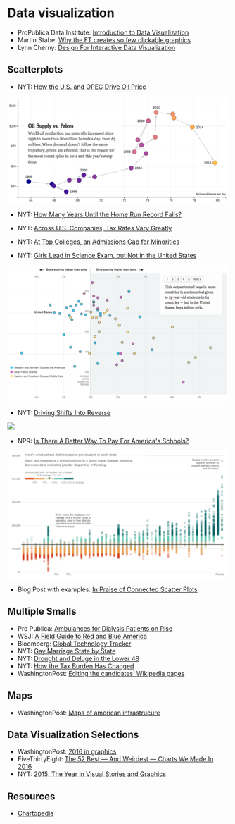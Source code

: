 # Data visualization
- ProPublica Data Institute: [Introduction to Data Visualization](https://projects.propublica.org/graphics/images/data-institute/presentations/intro-to-datavis.pdf)
- Martin Stabe: [Why the FT creates so few clickable graphics](https://www.ft.com/content/c62b21c6-7feb-11e6-8e50-8ec15fb462f4)
- Lynn Cherny: [Design For Interactive Data Visualization](http://ghostweather.slides.com/lynncherny/deck-8#/)

## Scatterplots
- NYT: [How the U.S. and OPEC Drive Oil Price](http://www.nytimes.com/interactive/2015/09/30/business/how-the-us-and-opec-drive-oil-prices.html)

![](https://raw.githubusercontent.com/rauldiazpoblete/notes/master/Captura%20de%20pantalla%202017-01-08%20a%20la(s)%2012.45.35.png)

- NYT: [How Many Years Until the Home Run Record Falls?](http://www.nytimes.com/interactive/2015/04/03/sports/baseball/mlb-records.html)
- NYT: [Across U.S. Companies, Tax Rates Vary Greatly](http://www.nytimes.com/interactive/2013/05/25/sunday-review/corporate-taxes.html?ref=sunday)
- NYT: [At Top Colleges, an Admissions Gap for Minorities](http://www.nytimes.com/interactive/2013/05/07/education/college-admissions-gap.html)

- NYT: [Girls Lead in Science Exam, but Not in the United States](http://www.nytimes.com/interactive/2013/02/04/science/girls-lead-in-science-exam-but-not-in-the-united-states.html)

![](https://raw.githubusercontent.com/rauldiazpoblete/notes/master/Captura%20de%20pantalla%202017-01-04%20a%20la(s)%2011.47.09.png)

- NYT: [Driving Shifts Into Reverse](http://4.bp.blogspot.com/-hKr9ETXwdj4/UFjJWm7daEI/AAAAAAAAAxI/O5EMLZTu5Zw/s1600/02metrics-popup-v3.jpg)

![](http://4.bp.blogspot.com/-hKr9ETXwdj4/UFjJWm7daEI/AAAAAAAAAxI/O5EMLZTu5Zw/s1600/02metrics-popup-v3.jpg)

- NPR: [Is There A Better Way To Pay For America's Schools?](http://www.npr.org/2016/05/01/476224759/is-there-a-better-way-to-pay-for-americas-schools)

![](https://raw.githubusercontent.com/rauldiazpoblete/notes/master/Captura%20de%20pantalla%202017-01-04%20a%20la(s)%2011.33.55.png)

- Blog Post with examples: [In Praise of Connected Scatter Plots](http://www.dundas.com/support/blog/in-praise-of-connected-scatter-plots)


## Multiple Smalls
- Pro Publica: [Ambulances for Dialysis Patients on Rise](https://projects.propublica.org/graphics/ambulances)
- WSJ: [A Field Guide to Red and Blue America](http://graphics.wsj.com/elections/2016/field-guide-red-blue-america/)
- Bloomberg: [Global Technology Tracker](http://www.bloomberg.com/graphics/global-technology-companies/?utm_content=graphics&utm_campaign=socialflow-organic&utm_source=twitter&utm_medium=social&cmpid%3D=socialflow-twitter-graphics)
- NYT: [Gay Marriage State by State](http://www.nytimes.com/interactive/2015/03/04/us/gay-marriage-state-by-state.html)
- NYT: [Drought and Deluge in the Lower 48](http://www.nytimes.com/interactive/2012/08/11/sunday-review/drought-history.html)
- NYT: [How the Tax Burden Has Changed](http://www.nytimes.com/interactive/2012/11/30/us/tax-burden.html)
- WashingtonPost: [Editing the candidates’ Wikipedia pages](https://www.washingtonpost.com/graphics/politics/2016-election/presidential-wikipedias/)

## Maps
- WashingtonPost: [Maps of american infrastrucure](https://www.washingtonpost.com/graphics/national/maps-of-american-infrastrucure/)

## Data Visualization Selections
- WashingtonPost: [2016 in graphics](https://www.washingtonpost.com/graphics/national/2016-in-graphics/)
- FiveThirtyEight: [The 52 Best — And Weirdest — Charts We Made In 2016](http://fivethirtyeight.com/features/the-52-best-and-weirdest-charts-we-made-in-2016/)
- NYT: [2015: The Year in Visual Stories and Graphics](http://www.nytimes.com/interactive/2015/us/year-in-interactive-storytelling.html)

## Resources
- [Chartopedia](http://www.anychart.com/chartopedia/)
